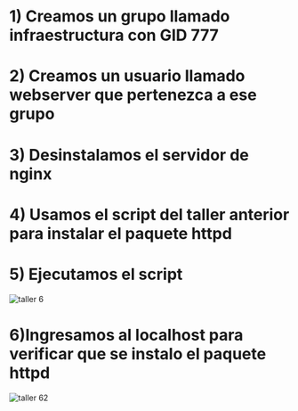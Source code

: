 
# 1) Creamos un grupo llamado infraestructura con GID 777
# 2) Creamos un usuario llamado webserver que pertenezca a ese grupo
# 3) Desinstalamos el servidor de nginx 
# 4) Usamos el script del taller anterior para instalar el paquete httpd
# 5) Ejecutamos el script 

![taller 6](https://user-images.githubusercontent.com/91298191/167995330-536a3248-75c7-4cb3-a76f-d29309e0f713.png)

# 6)Ingresamos al localhost para verificar que se instalo el paquete httpd

![taller 62](https://user-images.githubusercontent.com/91298191/167995335-d261e4b8-4d77-4df6-8e7b-00ea6e9b430c.png)
